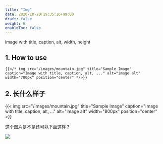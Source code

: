 ```yaml
---
title: "Img"
date: 2020-10-20T19:35:16+09:00
draft: false
weight: 6
enableToc: false
---
```


image with title, caption, alt, width, height

## 1. How to use

```
{{</* img src="/images/mountain.jpg" title="Sample Image" caption="Image with title, caption, alt, ..." alt="image alt" width="700px" position="center" */>}}
```

## 2. 长什么样子

{{< img src="/images/mountain.jpg" title="Sample Image" caption="Image with title, caption, alt, ..." alt="image alt" width="800px" position="center" >}}

这个图片是不是还可以下面这样？

![](/images/mountain.jpg)

<img src="/images/mountain.jpg" alt="">
